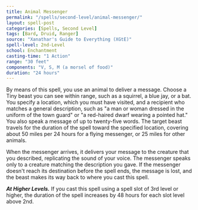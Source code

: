 ```yaml
---
title: Animal Messenger
permalink: "/spells/second-level/animal-messenger/"
layout: spell-post
categories: [Spells, Second Level]
tags: [Bard, Druid, Ranger]
source: "Xanathar's Guide to Everything (XGtE)"
spell-level: 2nd-Level
school: Enchantment
casting-time: "1 Action"
range: "30 feet"
components: "V, S, M (a morsel of food)"
duration: "24 hours"
---
```


By means of this spell, you use an animal to deliver a message. Choose a Tiny beast you can see within range, such as a squirrel, a blue jay, or a bat. You specify a location, which you must have visited, and a recipient who matches a general description, such as "a man or woman dressed in the uniform of the town guard" or "a red-haired dwarf wearing a pointed hat." You also speak a message of up to twenty-five words. The target beast travels for the duration of the spell toward the specified location, covering about 50 miles per 24 hours for a flying messenger, or 25 miles for other animals.

When the messenger arrives, it delivers your message to the creature that you described, replicating the sound of your voice. The messenger speaks only to a creature matching the description you gave. If the messenger doesn't reach its destination before the spell ends, the message is lost, and the beast makes its way back to where you cast this spell.

***At Higher Levels.*** If you cast this spell using a spell slot of 3rd level or higher, the duration of the spell increases by 48 hours for each slot level above 2nd.